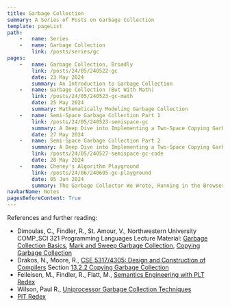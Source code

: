 ```yaml
---
title: Garbage Collection
summary: A Series of Posts on Garbage Collection
template: pageList
path:
    -   name: Series
    -   name: Garbage Collection
        link: /posts/series/gc
pages:
    -   name: Garbage Collection, Broadly
        link: /posts/24/05/240522-gc
        date: 23 May 2024
        summary: An Introduction to Garbage Collection
    -   name: Garbage Collection (But With Math)
        link: /posts/24/05/240523-gc-math
        date: 25 May 2024
        summary: Mathematically Modeling Garbage Collection
    -   name: Semi-Space Garbage Collection Part 1
        link: /posts/24/05/240523-semispace-gc
        summary: A Deep Dive into Implementing a Two-Space Copying Garbage Collector
        date: 27 May 2024
    -   name: Semi-Space Garbage Collection Part 2
        summary: A Deep Dive into Implementing a Two-Space Copying Garbage Collector
        link: /posts/24/05/240527-semispace-gc-code
        date: 28 May 2024
    -   name: Cheney's Algorithm Playground
        link: /posts/24/06/240605-gc-playground
        date: 05 Jun 2024
        summary: The Garbage Collector We Wrote, Running in the Browser
navbarName: Notes
pagesBeforeContent: True
---
```


References and further reading:

- Dimoulas, C., Findler, R., St. Amour, V., Northwestern University COMP_SCI 321 Programming Languages Lecture Material: [Garbage Collection Basics](https://users.cs.northwestern.edu/~stamourv/teaching/321-S19/12-gc-intro.pdf), [Mark and Sweep Garbage Collection](https://users.cs.northwestern.edu/~stamourv/teaching/321-S19/13-14-gc-mark-and-sweep.pdf), [Copying Garbage Collection](https://users.cs.northwestern.edu/~stamourv/teaching/321-S19/15a-gc-copying.pdf)
- Drakos, N., Moore, R., [CSE 5317/4305: Design and Construction of Compilers](https://lambda.uta.edu/cse5317/notes/node49.html) Section [13.2.2 Copying Garbage Collection](https://lambda.uta.edu/cse5317/notes/node48.html)
- Felleisen, M., Findler, R., Flatt, M., [Semantics Engineering with PLT Redex](https://mitpress.mit.edu/9780262062756/semantics-engineering-with-plt-redex/)
- Wilson, Paul R., [Uniprocessor Garbage Collection Techniques](https://3e8.org/pub/pdf-t1/gcsurvey.pdf)
- [PlT Redex](https://redex.racket-lang.org)
